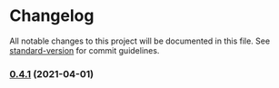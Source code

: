 # Changelog

All notable changes to this project will be documented in this file. See [standard-version](https://github.com/conventional-changelog/standard-version) for commit guidelines.

### [0.4.1](https://github.com/shattercms/users-module/compare/v0.4.0...v0.4.1) (2021-04-01)
